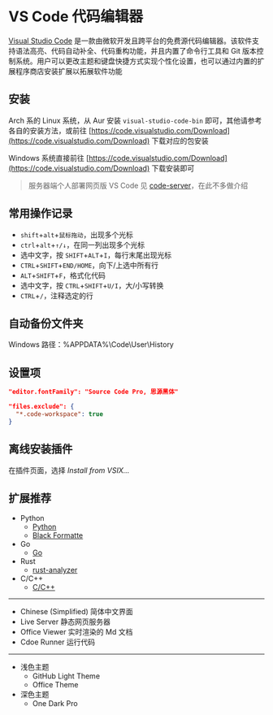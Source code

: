 # VS Code 代码编辑器

[Visual Studio Code](https://code.visualstudio.com) 是一款由微软开发且跨平台的免费源代码编辑器。该软件支持语法高亮、代码自动补全、代码重构功能，并且内置了命令行工具和 Git 版本控制系统。用户可以更改主题和键盘快捷方式实现个性化设置，也可以通过内置的扩展程序商店安装扩展以拓展软件功能

## 安装

Arch 系的 Linux 系统，从 Aur 安装 `visual-studio-code-bin` 即可，其他请参考各自的安装方法，或前往 [https://code.visualstudio.com/Download](https://code.visualstudio.com/Download) 下载对应的包安装

Windows 系统直接前往 [https://code.visualstudio.com/Download](https://code.visualstudio.com/Download) 下载安装即可

> 服务器端个人部署网页版 VS Code 见 [code-server](https://github.com/coder/code-server)，在此不多做介绍

## 常用操作记录

- `shift`+`alt`+`鼠标拖动`，出现多个光标
- `ctrl`+`alt`+`↑/↓`，在同一列出现多个光标
- 选中文字，按 `SHIFT`+`ALT`+`I`，每行末尾出现光标
- `CTRL`+`SHIFT`+`END/HOME`，向下/上选中所有行
- `ALT`+`SHIFT`+`F`，格式化代码
- 选中文字，按 `CTRL`+`SHIFT`+`U/I`，大/小写转换
- `CTRL`+`/`，注释选定的行

## 自动备份文件夹

Windows 路径：%APPDATA%\Code\User\History

## 设置项

```json
"editor.fontFamily": "Source Code Pro, 思源黑体"

"files.exclude": {
  "*.code-workspace": true
}
```

## 离线安装插件

在插件页面，选择 _Install from VSIX..._

## 扩展推荐

- Python
  - [Python](https://marketplace.visualstudio.com/items?itemName=ms-python.python)
  - [Black Formatte](https://marketplace.visualstudio.com/items?itemName=ms-python.python)
- Go
  - [Go](https://marketplace.visualstudio.com/items?itemName=golang.Go)
- Rust
  - [rust-analyzer](https://marketplace.visualstudio.com/items?itemName=rust-lang.rust-analyzer)
- C/C++
  - [C/C++](https://marketplace.visualstudio.com/items?itemName=ms-vscode.cpptools)

---

- Chinese (Simplified) 简体中文界面
- Live Server 静态网页服务器
- Office Viewer 实时渲染的 Md 文档
- Cdoe Runner 运行代码

---

- 浅色主题
  - GitHub Light Theme
  - Office Theme
- 深色主题
  - One Dark Pro
